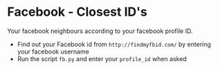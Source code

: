 Facebook - Closest ID's
===================

Your facebook neighbours according to your facebook profile ID.

- Find out your Facebook id from `http://findmyfbid.com/` by entering your facebook username
- Run the script `fb.py` and enter your `profile_id` when asked 
